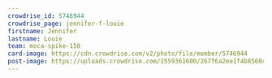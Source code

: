 ```yaml
---
crowdrise_id: 5746944
crowdrise_page: jennifer-f-louie
firstname: Jennifer
lastname: Louie
team: moca-spike-150
card-image: https://cdn.crowdrise.com/v2/photo/file/member/5746944
post-image: https://uploads.crowdrise.com/1559361600/267f6a2ee1f4b8560cab3afa79b8829d.jpg
---
```


